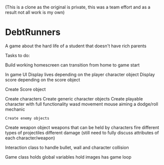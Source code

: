 (This is a clone as the original is private, this was a team effort and as a result not all work is my own)

# DebtRunners
A game about the hard life of a student that doesn't have rich parents



Tasks to do:

Build working homescreen
	can transition from home to game start

In game UI
	Display lives depending on the player character object
	Display score depending on the score object

Create Score object

Create characters
	Create generic character objects
	Create playable character with full functionality
		wasd movement
		mouse aiming
		a dodge/roll mechanic
		
	Create enemy objects
	
Create weapon object
	weapons that can be held by characters
	fire different types of projectiles
	different damage
	(still need to fully discuss attributes of each character/weapon)


Interaction class
	to handle bullet, wall and character collision

Game class
	holds global variables
	hold images
	has game loop
